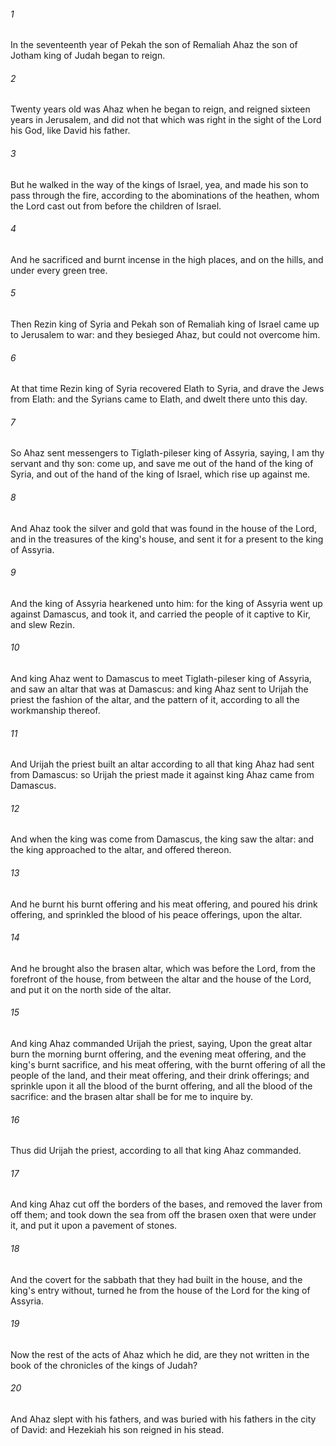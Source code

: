 ###### 1
In the seventeenth year of Pekah the son of Remaliah Ahaz the son of Jotham king of Judah began to reign.

###### 2
Twenty years old was Ahaz when he began to reign, and reigned sixteen years in Jerusalem, and did not that which was right in the sight of the Lord his God, like David his father.

###### 3
But he walked in the way of the kings of Israel, yea, and made his son to pass through the fire, according to the abominations of the heathen, whom the Lord cast out from before the children of Israel.

###### 4
And he sacrificed and burnt incense in the high places, and on the hills, and under every green tree.

###### 5
Then Rezin king of Syria and Pekah son of Remaliah king of Israel came up to Jerusalem to war: and they besieged Ahaz, but could not overcome him.

###### 6
At that time Rezin king of Syria recovered Elath to Syria, and drave the Jews from Elath: and the Syrians came to Elath, and dwelt there unto this day.

###### 7
So Ahaz sent messengers to Tiglath-pileser king of Assyria, saying, I am thy servant and thy son: come up, and save me out of the hand of the king of Syria, and out of the hand of the king of Israel, which rise up against me.

###### 8
And Ahaz took the silver and gold that was found in the house of the Lord, and in the treasures of the king's house, and sent it for a present to the king of Assyria.

###### 9
And the king of Assyria hearkened unto him: for the king of Assyria went up against Damascus, and took it, and carried the people of it captive to Kir, and slew Rezin.

###### 10
And king Ahaz went to Damascus to meet Tiglath-pileser king of Assyria, and saw an altar that was at Damascus: and king Ahaz sent to Urijah the priest the fashion of the altar, and the pattern of it, according to all the workmanship thereof.

###### 11
And Urijah the priest built an altar according to all that king Ahaz had sent from Damascus: so Urijah the priest made it against king Ahaz came from Damascus.

###### 12
And when the king was come from Damascus, the king saw the altar: and the king approached to the altar, and offered thereon.

###### 13
And he burnt his burnt offering and his meat offering, and poured his drink offering, and sprinkled the blood of his peace offerings, upon the altar.

###### 14
And he brought also the brasen altar, which was before the Lord, from the forefront of the house, from between the altar and the house of the Lord, and put it on the north side of the altar.

###### 15
And king Ahaz commanded Urijah the priest, saying, Upon the great altar burn the morning burnt offering, and the evening meat offering, and the king's burnt sacrifice, and his meat offering, with the burnt offering of all the people of the land, and their meat offering, and their drink offerings; and sprinkle upon it all the blood of the burnt offering, and all the blood of the sacrifice: and the brasen altar shall be for me to inquire by.

###### 16
Thus did Urijah the priest, according to all that king Ahaz commanded.

###### 17
And king Ahaz cut off the borders of the bases, and removed the laver from off them; and took down the sea from off the brasen oxen that were under it, and put it upon a pavement of stones.

###### 18
And the covert for the sabbath that they had built in the house, and the king's entry without, turned he from the house of the Lord for the king of Assyria.

###### 19
Now the rest of the acts of Ahaz which he did, are they not written in the book of the chronicles of the kings of Judah?

###### 20
And Ahaz slept with his fathers, and was buried with his fathers in the city of David: and Hezekiah his son reigned in his stead.

